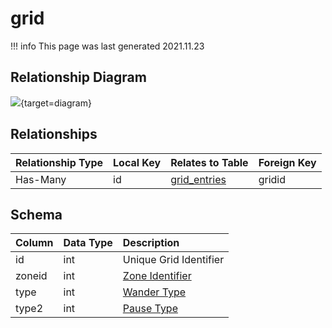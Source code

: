 # grid

!!! info
	This page was last generated 2021.11.23

## Relationship Diagram
[![](https://mermaid.ink/img/eyJjb2RlIjoiZXJEaWFncmFtXG4gICAgZ3JpZCB7XG4gICAgICAgIGludCBpZFxuICAgIH1cbiAgICBncmlkX2VudHJpZXMge1xuICAgICAgICBpbnQgZ3JpZGlkXG4gICAgfVxuICAgIGdyaWQgfHwtLW97IGdyaWRfZW50cmllcyA6IEhhcy1NYW55XG5cbiIsIm1lcm1haWQiOnsidGhlbWUiOiJkZWZhdWx0In0sInVwZGF0ZUVkaXRvciI6dHJ1ZSwiYXV0b1N5bmMiOnRydWUsInVwZGF0ZURpYWdyYW0iOnRydWV9)](https://mermaid.ink/img/eyJjb2RlIjoiZXJEaWFncmFtXG4gICAgZ3JpZCB7XG4gICAgICAgIGludCBpZFxuICAgIH1cbiAgICBncmlkX2VudHJpZXMge1xuICAgICAgICBpbnQgZ3JpZGlkXG4gICAgfVxuICAgIGdyaWQgfHwtLW97IGdyaWRfZW50cmllcyA6IEhhcy1NYW55XG5cbiIsIm1lcm1haWQiOnsidGhlbWUiOiJkZWZhdWx0In0sInVwZGF0ZUVkaXRvciI6dHJ1ZSwiYXV0b1N5bmMiOnRydWUsInVwZGF0ZURpYWdyYW0iOnRydWV9){target=diagram}

## Relationships
| Relationship Type | Local Key | Relates to Table | Foreign Key |
| :--- | :--- | :--- | :--- |
| Has-Many | id | [grid_entries](../../schema/grids/grid_entries.md) | gridid |


## Schema
| Column | Data Type | Description |
| :--- | :--- | :--- |
| id | int | Unique Grid Identifier |
| zoneid | int | [Zone Identifier](../../../../server/zones/zone-list) |
| type | int | [Wander Type](../../../../server/npc/spawns/wander-types) |
| type2 | int | [Pause Type](../../../../server/npc/spawns/pause-types) |

